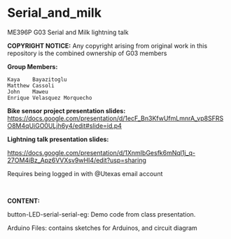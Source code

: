 # Serial_and_milk
ME396P G03 Serial and Milk lightning talk

<b>COPYRIGHT NOTICE:</b>
Any copyright arising from original work in this repository is the combined ownership of G03 members


<b>Group Members: </b>

	Kaya	Bayazitoglu
	Matthew	Cassoli
	John	Maweu
	Enrique	Velasquez Morquecho

<b>Bike sensor project presentation slides:</b>
https://docs.google.com/presentation/d/1ecF_Bn3KfwUfmLmnrA_vp8SFRSO8M4qUiGO0ULjh6y4/edit#slide=id.p4

<b>Lightning talk presentation slides:</b>

https://docs.google.com/presentation/d/1XnmIbGesfk6mNql1j_q-27OM4iBz_Apz6VVXsv9wHI4/edit?usp=sharing

Requires being logged in with @Utexas email account

<br>


<b>CONTENT:</b>

button-LED-serial-serial-eg:
	Demo code from class presentation.

Arduino Files:
	contains sketches for Arduinos, and circuit diagram
